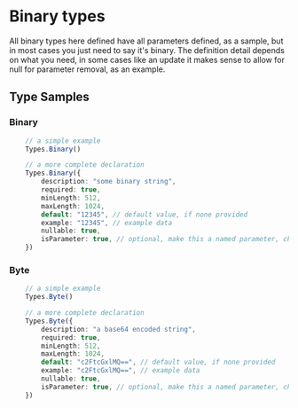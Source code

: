 # Binary types

All binary types here defined have all parameters defined, as a sample, but in most cases you just need to say it's binary. The definition detail depends on what you need, in some cases like an update it makes sense to allow for null for parameter removal, as an example.

## Type Samples

### Binary

```ts
    // a simple example
    Types.Binary()

    // a more complete declaration
    Types.Binary({
        description: "some binary string",
        required: true,
        minLength: 512,
        maxLength: 1024,
        default: "12345", // default value, if none provided
        example: "12345", // example data
        nullable: true,
        isParameter: true, // optional, make this a named parameter, check documentation for parameters
    })
```

### Byte

```ts
    // a simple example
    Types.Byte()

    // a more complete declaration
    Types.Byte({
        description: "a base64 encoded string",
        required: true,
        minLength: 512,
        maxLength: 1024,
        default: "c2FtcGxlMQ==", // default value, if none provided
        example: "c2FtcGxlMQ==", // example data
        nullable: true,
        isParameter: true, // optional, make this a named parameter, check documentation for parameters
    })
```
